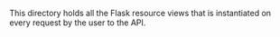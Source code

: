 This directory holds all the Flask resource views that is instantiated 
on every request by the user to the API.